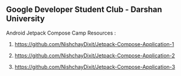 ## Google Developer Student Club - Darshan University

Android Jetpack Compose Camp Resources : 

1) https://github.com/NishchayDixit/Jetpack-Compose-Application-1

2) https://github.com/NishchayDixit/Jetpack-Compose-Application-2

3) https://github.com/NishchayDixit/Jetpack-Compose-Application-3
